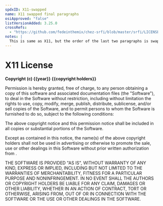 ```yaml
---
spdxID: X11-swapped
name: X11 swapped final paragraphs
osiApproved: "false"
listVersionAdded: 3.25.0
crossRefs: 
  - "https://github.com/fedeinthemix/chez-srfi/blob/master/srfi/LICENSE"
notes: |
  This is same as X11, but the order of the last two paragraphs is swapped.
---
```


# X11 License

**Copyright (c) {{year}} {{copyright holders}}**

Permission is hereby granted, free of charge, to any person obtaining a copy of this software and associated documentation files (the "Software"), to deal in the Software without restriction, including without limitation the rights to use, copy, modify, merge, publish, distribute, sublicense, and/or sell copies of the Software, and to permit persons to whom the Software is furnished to do so, subject to the following conditions:

The above copyright notice and this permission notice shall be included in all copies or substantial portions of the Software.

Except as contained in this notice, the name(s) of the above copyright holders shall not be used in advertising or otherwise to promote the sale, use or other dealings in this Software without prior written authorization from .

THE SOFTWARE IS PROVIDED "AS IS", WITHOUT WARRANTY OF ANY KIND, EXPRESS OR IMPLIED, INCLUDING BUT NOT LIMITED TO THE WARRANTIES OF MERCHANTABILITY, FITNESS FOR A PARTICULAR PURPOSE AND NONINFRINGEMENT. IN NO EVENT SHALL THE AUTHORS OR COPYRIGHT HOLDERS BE LIABLE FOR ANY CLAIM, DAMAGES OR OTHER LIABILITY, WHETHER IN AN ACTION OF CONTRACT, TORT OR OTHERWISE, ARISING FROM, OUT OF OR IN CONNECTION WITH THE SOFTWARE OR THE USE OR OTHER DEALINGS IN THE SOFTWARE.
